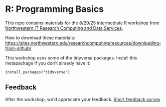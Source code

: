 # R: Programming Basics

This repo contains materials for the 8/29/25 intermediate R workshop from [Northwestern IT Research Computing and Data Services](https://www.it.northwestern.edu/departments/it-services-support/research/).

How to download these materials: https://sites.northwestern.edu/researchcomputing/resources/downloading-from-github/ 

This workshop uses some of the tidyverse packages.  Install this metapackage if you don't alraedy have it:

```
install.packages("tidyverse")
```


## Feedback

After the workshop, we'd appreciate your feedback.  [Short feedback survey](https://forms.office.com/Pages/ResponsePage.aspx?id=YdN2fXeCCEekd2ToNmzRvLyGHvv_LeNJmg-cYyReiKxUOTZRWTJKTFIzOVlXRDJYQkVCNlRMNkxFSS4u)



